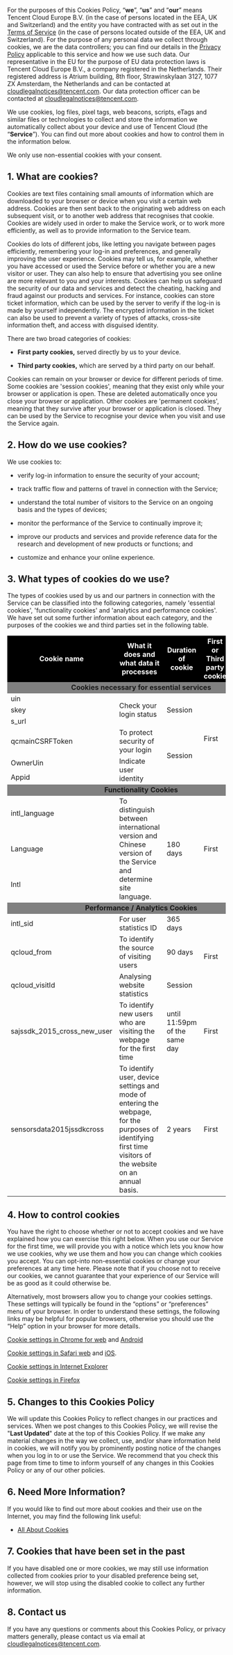 For the purposes of this Cookies Policy, “**we**”, “**us**” and “**our**” means Tencent Cloud Europe B.V. (in the case of persons located in the EEA, UK and Switzerland) and the entity you have contracted with as set out in the [Terms of Service](https://intl.cloud.tencent.com/document/product/301/9248) (in the case of persons located outside of the EEA, UK and Switzerland). For the purpose of any personal data we collect through cookies, we are the data controllers; you can find our details in the [Privacy Policy](https://intl.cloud.tencent.com/document/product/301/17345) applicable to this service and how we use such data. Our representative in the EU for the purpose of EU data protection laws is Tencent Cloud Europe B.V., a company registered in the Netherlands. Their registered address is Atrium building, 8th floor, Strawinskylaan 3127, 1077 ZX Amsterdam, the Netherlands and can be contacted at cloudlegalnotices@tencent.com. Our data protection officer can be contacted at cloudlegalnotices@tencent.com. 

We use cookies, log files, pixel tags, web beacons, scripts, eTags and similar files or technologies to collect and store the information we automatically collect about your device and use of Tencent Cloud (the “**Service**”). You can find out more about cookies and how to control them in the information below.

We only use non-essential cookies with your consent.

## **1.** **What are cookies?**

Cookies are text files containing small amounts of information which are downloaded to your browser or device when you visit a certain web address. Cookies are then sent back to the originating web address on each subsequent visit, or to another web address that recognises that cookie. Cookies are widely used in order to make the Service work, or to work more efficiently, as well as to provide information to the Service team.

Cookies do lots of different jobs, like letting you navigate between pages efficiently, remembering your log-in and preferences, and generally improving the user experience. Cookies may tell us, for example, whether you have accessed or used the Service before or whether you are a new visitor or user. They can also help to ensure that advertising you see online are more relevant to you and your interests. Cookies can help us safeguard the security of our data and services and detect the cheating, hacking and fraud against our products and services. For instance, cookies can store ticket information, which can be used by the server to verify if the log-in is made by yourself independently. The encrypted information in the ticket can also be used to prevent a variety of types of attacks, cross-site information theft, and access with disguised identity. 

There are two broad categories of cookies:

 - **First party cookies,** served directly by us to your device.

 - **Third party cookies,** which are served by a third party on our behalf. 

Cookies can remain on your browser or device for different periods of time. Some cookies are 'session cookies', meaning that they exist only while your browser or application is open. These are deleted automatically once you close your browser or application. Other cookies are 'permanent cookies', meaning that they survive after your browser or application is closed. They can be used by the Service to recognise your device when you visit and use the Service again.

 

## **2.** **How do we use cookies?**

We use cookies to:

 - verify log-in information to ensure the security of your account;

 - track traffic flow and patterns of travel in connection with the Service;

 - understand the total number of visitors to the Service on an ongoing basis and the types of devices; 

 - monitor the performance of the Service to continually improve it;

 - improve our products and services and provide reference data for the research and development of new products or functions; and

 - customize and enhance your online experience.

## **3.** **What types of cookies do we use?**

The types of cookies used by us and our partners in connection with the Service can be classified into the following categories, namely 'essential cookies', 'functionality cookies' and 'analytics and performance cookies'. We have set out some further information about each category, and the purposes of the cookies we and third parties set in the following table.


<table>
<tr style="background-color:black;text-align:center">
	<td ><font color = "white"><b>Cookie name</b></font></td>
	<td><font color = "white"><b>What it does and what data it processes</b></font></td>
	<td><font color = "white"><b>Duration of cookie</b></font></td>
	<td><font color = "white"><b>First or Third party cookie</b></font></td>
	<td><font color = "white"><b>How to Control Cookies</b></font></td>
<tr>
<tr style="text-align:center;background-color:gray">
	<td colspan="5"><b>Cookies necessary for essential services</b></td>
</tr>
<tr>
	<td >uin</td>
	<td rowspan = "3">Check your login status</td>
	<td rowspan = "3">Session</td>
	<td rowspan ="6">First</td>
	<td rowspan ="6">Please see the instructions set out in <b>'How to control cookies' below.</b></td>
</tr>
<tr>
	<td >skey</td>
</tr>
<tr>
	<td >s_url</td>
</tr>
<tr>
	<td >qcmainCSRFToken</td>
	<td >To protect security of your login</td>
	<td rowspan = "3">Session</td>
</tr>
<tr>
	<td >OwnerUin</td>
	<td rowspan = "2">Indicate user identity</td>
</tr>
<tr>
	<td >Appid</td>
</tr>
<tr style="text-align:center;background-color:gray">
	<td colspan = "5"><b>Functionality Cookies</b></td>
</tr>
<tr>
	<td >intl_language</td>
	<td rowspan = "3">To distinguish between international version and Chinese version of the Service and determine site language.</td>
	<td rowspan = "3">180 days</td>
	<td rowspan = "3">First</td>
	<td rowspan = "3">Please see the instructions set out in <b>'How to control cookies' </b>below.</td>
</tr>
<tr>
	<td >Language</td>
</tr>
<tr>
	<td >Intl</td>
</tr>
<tr style="text-align:center;background-color:gray">
	<td colspan = "5" ><b>Performance / Analytics Cookies</b></td>
</tr>
<tr>
	<td >intl_sid</td>
	<td >For user statistics ID</td>
	<td >365 days</td>
	<td rowspan = "3" >First</td>
	<td rowspan = "5" >Please see the instructions set out in <b>'How to control cookies' below.</b></td>
</tr>
<tr>
	<td >qcloud_from</td>
	<td >To identify the source of visiting users</td>
	<td >90 days</td>
</tr>
<tr>
	<td >qcloud_visitId</td>
	<td >Analysing website statistics</td>
	<td >Session</td>
</tr>
<tr>
	<td >sajssdk_2015_cross_new_user</td>
	<td >To identify new users who are visiting the webpage for the first time </td>
	<td >until 11:59pm of the same day</td>
	<td >First</td>
</tr>
<tr>
	<td >sensorsdata2015jssdkcross</td>
	<td >To identify user, device settings and mode of entering the webpage, for the purposes of identifying first time visitors of the website on an annual basis.</td>
	<td >2 years</td>
	<td >First</td>
</tr>
</table>

## **4.** **How to control cookies**

You have the right to choose whether or not to accept cookies and we have explained how you can exercise this right below. When you use our Service for the first time, we will provide you with a notice which lets you know how we use cookies, why we use them and how you can change which cookies you accept. You can opt-into non-essential cookies or change your preferences at any time here. Please note that if you choose not to receive our cookies, we cannot guarantee that your experience of our Service will be as good as it could otherwise be. 

Alternatively, most browsers allow you to change your cookies settings. These settings will typically be found in the “options” or “preferences” menu of your browser. In order to understand these settings, the following links may be helpful for popular browsers, otherwise you should use the “Help” option in your browser for more details.

[Cookie settings in Chrome for web](https://support.google.com/chrome/answer/95647?co=GENIE.Platform%3DDesktop&hl=en) and [Android](https://support.google.com/chrome/answer/95647?co=GENIE.Platform%3DAndroid&hl=en)

[Cookie settings in Safari web](http://support.apple.com/kb/PH5042) and [iOS](http://support.apple.com/kb/HT1677).

[Cookie settings in Internet Explorer](http://windows.microsoft.com/en-gb/windows7/how-to-manage-cookies-in-internet-explorer-9)

[Cookie settings in Firefox](http://support.mozilla.org/en-US/kb/cookies)

 

## **5.** **Changes to this Cookies Policy**

We will update this Cookies Policy to reflect changes in our practices and services. When we post changes to this Cookies Policy, we will revise the "**Last Updated**" date at the top of this Cookies Policy. If we make any material changes in the way we collect, use, and/or share information held in cookies, we will notify you by prominently posting notice of the changes when you log in to or use the Service. We recommend that you check this page from time to time to inform yourself of any changes in this Cookies Policy or any of our other policies.

## **6.** **Need More Information?**

If you would like to find out more about cookies and their use on the Internet, you may find the following link useful:

 - [All About Cookies](http://www.allaboutcookies.org/)

## **7.** **Cookies that have been set in the past**

If you have disabled one or more cookies, we may still use information collected from cookies prior to your disabled preference being set, however, we will stop using the disabled cookie to collect any further information.

## **8.** **Contact us**

If you have any questions or comments about this Cookies Policy, or privacy matters generally, please contact us via email at cloudlegalnotices@tencent.com.
